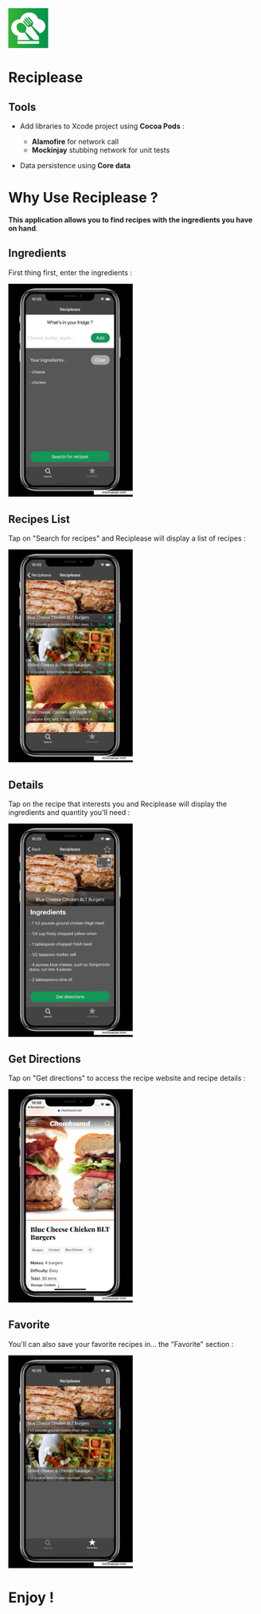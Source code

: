 <img src="AppImages/AppIcon.png" width="80">

# Reciplease

## Tools
* Add libraries to Xcode project using **Cocoa Pods** :
  * __Alamofire__ for network call
  * __Mockinjay__ stubbing network for unit tests

* Data persistence using **Core data**

# Why Use Reciplease ?
**This application allows you to find recipes with the ingredients you have on hand**.  

## Ingredients 
First thing first, enter the ingredients :  
    
 <img src="AppImages/ingredientsChoice.jpg" width="250">

## Recipes List
Tap on "Search for recipes" and Reciplease will display a list of recipes :       
 
 <img src="AppImages/recipes.jpg" width="250">   

## Details 
Tap on the recipe that interests you and Reciplease will display the ingredients and quantity you'll need :  
 
  <img src="AppImages/details.jpg" width="250">   

## Get Directions 
Tap on "Get directions" to access the recipe website and recipe details :    
  
  <img src="AppImages/direction.jpg" width="250">   

## Favorite
You'll can also save your favorite recipes in... the "Favorite" section :    

  <img src="AppImages/fav.jpg" width="250">
  
 # Enjoy !

  
 
